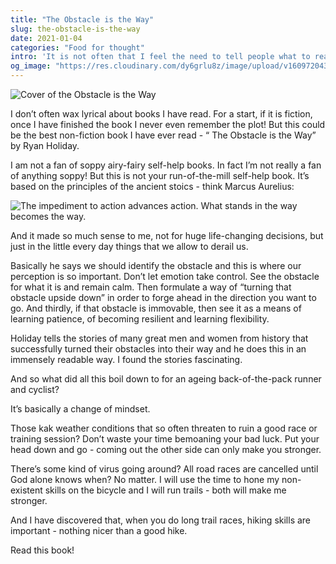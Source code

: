 ```yaml
---
title: "The Obstacle is the Way"
slug: the-obstacle-is-the-way
date: 2021-01-04
categories: "Food for thought"
intro: 'It is not often that I feel the need to tell people what to read, but "The Obstacle is the Way" is not a book that comes around very often. And let us be honest, there is no shortage of obstacles these days.'
og_image: "https://res.cloudinary.com/dy6grlu8z/image/upload/v1609720437/mvq7vs70qqo7dotxrndq.jpg"
---
```


<img src="https://res.cloudinary.com/dy6grlu8z/image/upload/v1609720437/mvq7vs70qqo7dotxrndq.jpg" alt="Cover of the Obstacle is the Way">

I don’t often wax lyrical about books I have read. For a start, if it is fiction, once I have finished the book I never even remember the plot! But this could be the best non-fiction book I have ever read - “ The Obstacle is the Way” by Ryan Holiday.

I am not a fan of soppy airy-fairy self-help books. In fact I’m not really a fan of anything soppy!
But this is not your run-of-the-mill self-help book. It’s based on the principles of the ancient stoics - think Marcus Aurelius:

<img src="https://res.cloudinary.com/dy6grlu8z/image/upload/v1609720432/wxhzw2x21zkyl4qkbhgc.jpg" alt="The impediment to action advances action. What stands in the way becomes the way.">

And it made so much sense to me, not for huge life-changing decisions, but just in the little every day things that we allow to derail us.

Basically he says we should identify the obstacle and this is where our perception is so important. Don’t let emotion take control. See the obstacle for what it is and remain calm. Then formulate a way of “turning that obstacle upside down” in order to forge ahead in the direction you want to go. And thirdly, if that obstacle is immovable, then see it as a means of learning patience, of becoming resilient and learning flexibility.

Holiday tells the stories of many great men and women from history that successfully turned their obstacles into their way and he does this in an immensely readable way. I found the stories fascinating.

And so what did all this boil down to for an ageing back-of-the-pack runner and cyclist?

It’s basically a change of mindset.

Those kak weather conditions that so often threaten to ruin a good race or training session? Don’t waste your time bemoaning your bad luck. Put your head down and go - coming out the other side can only make you stronger.

There’s some kind of virus going around? All road races are cancelled until God alone knows when? No matter. I will use the time to hone my non-existent skills on the bicycle and I will run trails - both will make me stronger.

And I have discovered that, when you do long trail races, hiking skills are important - nothing nicer than a good hike.

Read this book!
